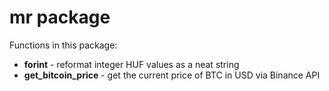 # mr package

Functions in this package:  
+ **forint** - reformat integer HUF values as a neat string  
+ **get_bitcoin_price** - get the current price of BTC in USD via Binance API  